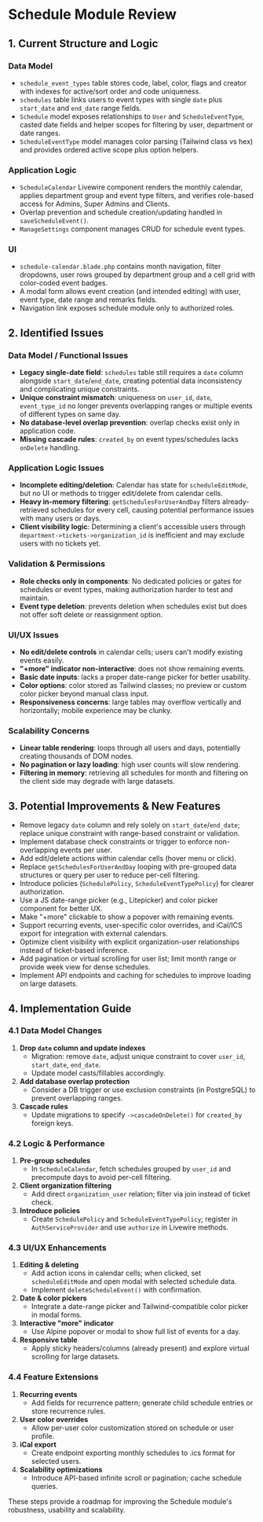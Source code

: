 # Schedule Module Review

## 1. Current Structure and Logic

### Data Model
- `schedule_event_types` table stores code, label, color, flags and creator with indexes for active/sort order and code uniqueness.
- `schedules` table links users to event types with single `date` plus `start_date` and `end_date` range fields.
- `Schedule` model exposes relationships to `User` and `ScheduleEventType`, casted date fields and helper scopes for filtering by user, department or date ranges.
- `ScheduleEventType` model manages color parsing (Tailwind class vs hex) and provides ordered active scope plus option helpers.

### Application Logic
- `ScheduleCalendar` Livewire component renders the monthly calendar, applies department group and event type filters, and verifies role-based access for Admins, Super Admins and Clients.
- Overlap prevention and schedule creation/updating handled in `saveScheduleEvent()`.
- `ManageSettings` component manages CRUD for schedule event types.

### UI
- `schedule-calendar.blade.php` contains month navigation, filter dropdowns, user rows grouped by department group and a cell grid with color-coded event badges.
- A modal form allows event creation (and intended editing) with user, event type, date range and remarks fields.
- Navigation link exposes schedule module only to authorized roles.

## 2. Identified Issues

### Data Model / Functional Issues
- **Legacy single-date field**: `schedules` table still requires a `date` column alongside `start_date`/`end_date`, creating potential data inconsistency and complicating unique constraints.
- **Unique constraint mismatch**: uniqueness on `user_id`, `date`, `event_type_id` no longer prevents overlapping ranges or multiple events of different types on same day.
- **No database-level overlap prevention**: overlap checks exist only in application code.
- **Missing cascade rules**: `created_by` on event types/schedules lacks `onDelete` handling.

### Application Logic Issues
- **Incomplete editing/deletion**: Calendar has state for `scheduleEditMode`, but no UI or methods to trigger edit/delete from calendar cells.
- **Heavy in-memory filtering**: `getSchedulesForUserAndDay` filters already-retrieved schedules for every cell, causing potential performance issues with many users or days.
- **Client visibility logic**: Determining a client's accessible users through `department->tickets->organization_id` is inefficient and may exclude users with no tickets yet.

### Validation & Permissions
- **Role checks only in components**: No dedicated policies or gates for schedules or event types, making authorization harder to test and maintain.
- **Event type deletion**: prevents deletion when schedules exist but does not offer soft delete or reassignment option.

### UI/UX Issues
- **No edit/delete controls** in calendar cells; users can't modify existing events easily.
- **"+more" indicator non-interactive**: does not show remaining events.
- **Basic date inputs**: lacks a proper date-range picker for better usability.
- **Color options**: color stored as Tailwind classes; no preview or custom color picker beyond manual class input.
- **Responsiveness concerns**: large tables may overflow vertically and horizontally; mobile experience may be clunky.

### Scalability Concerns
- **Linear table rendering**: loops through all users and days, potentially creating thousands of DOM nodes.
- **No pagination or lazy loading**: high user counts will slow rendering.
- **Filtering in memory**: retrieving all schedules for month and filtering on the client side may degrade with large datasets.

## 3. Potential Improvements & New Features
- Remove legacy `date` column and rely solely on `start_date`/`end_date`; replace unique constraint with range-based constraint or validation.
- Implement database check constraints or trigger to enforce non-overlapping events per user.
- Add edit/delete actions within calendar cells (hover menu or click).
- Replace `getSchedulesForUserAndDay` looping with pre-grouped data structures or query per user to reduce per-cell filtering.
- Introduce policies (`SchedulePolicy`, `ScheduleEventTypePolicy`) for clearer authorization.
- Use a JS date-range picker (e.g., Litepicker) and color picker component for better UX.
- Make "+more" clickable to show a popover with remaining events.
- Support recurring events, user-specific color overrides, and iCal/ICS export for integration with external calendars.
- Optimize client visibility with explicit organization-user relationships instead of ticket-based inference.
- Add pagination or virtual scrolling for user list; limit month range or provide week view for dense schedules.
- Implement API endpoints and caching for schedules to improve loading on large datasets.

## 4. Implementation Guide

### 4.1 Data Model Changes
1. **Drop `date` column and update indexes**
   - Migration: remove `date`, adjust unique constraint to cover `user_id`, `start_date`, `end_date`.
   - Update model casts/fillables accordingly.
2. **Add database overlap protection**
   - Consider a DB trigger or use exclusion constraints (in PostgreSQL) to prevent overlapping ranges.
3. **Cascade rules**
   - Update migrations to specify `->cascadeOnDelete()` for `created_by` foreign keys.

### 4.2 Logic & Performance
1. **Pre-group schedules**
   - In `ScheduleCalendar`, fetch schedules grouped by `user_id` and precompute days to avoid per-cell filtering.
2. **Client organization filtering**
   - Add direct `organization_user` relation; filter via join instead of ticket check.
3. **Introduce policies**
   - Create `SchedulePolicy` and `ScheduleEventTypePolicy`; register in `AuthServiceProvider` and use `authorize` in Livewire methods.

### 4.3 UI/UX Enhancements
1. **Editing & deleting**
   - Add action icons in calendar cells; when clicked, set `scheduleEditMode` and open modal with selected schedule data.
   - Implement `deleteScheduleEvent()` with confirmation.
2. **Date & color pickers**
   - Integrate a date-range picker and Tailwind-compatible color picker in modal forms.
3. **Interactive "more" indicator**
   - Use Alpine popover or modal to show full list of events for a day.
4. **Responsive table**
   - Apply sticky headers/columns (already present) and explore virtual scrolling for large datasets.

### 4.4 Feature Extensions
1. **Recurring events**
   - Add fields for recurrence pattern; generate child schedule entries or store recurrence rules.
2. **User color overrides**
   - Allow per-user color customization stored on schedule or user profile.
3. **iCal export**
   - Create endpoint exporting monthly schedules to .ics format for selected users.
4. **Scalability optimizations**
   - Introduce API-based infinite scroll or pagination; cache schedule queries.

These steps provide a roadmap for improving the Schedule module's robustness, usability and scalability.

